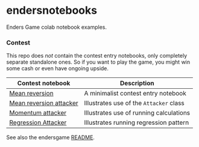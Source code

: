 # endersnotebooks
Enders Game colab notebook examples. 

### Contest 

This repo does *not* contain the contest entry notebooks, only completely separate standalone ones. So if you want to play the game, you might win some cash or even have ongoing upside. 

| Contest notebook | Description |
| --- | --- |
| [Mean reversion](https://github.com/crunchdao/quickstarters/blob/master/competitions/mid-one/mean_reversion/mean_reversion.ipynb) | A minimalist contest entry notebook |
| [Mean reversion attacker](https://github.com/microprediction/quickstarters/blob/master/competitions/mid-one/mean_reversion_attacker/mean_reversion_attacker.ipynb) | Illustrates use of the `Attacker` class|
| [Momentum attacker](https://github.com/microprediction/quickstarters/blob/master/competitions/mid-one/momentum_attacker/momentum_attacker.ipynb) | Illustrates use of running calculations |
| [Regression Attacker](https://github.com/microprediction/quickstarters/blob/master/competitions/mid-one/regression_attacker/regression_attacker.ipynb) | Illustrates running regression pattern |

See also the endersgame [README](https://github.com/microprediction/endersgame/blob/main/README.md).

